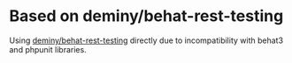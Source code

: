 # Based on deminy/behat-rest-testing

Using [deminy/behat-rest-testing](https://github.com/deminy/behat-rest-testing) directly due to incompatibility
with behat3 and phpunit libraries.